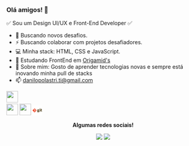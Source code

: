 ### Olá amigos! 👋
✅ Sou um Design UI/UX e Front-End Developer ✅   



- 🚀 Buscando novos desafios.   
- ⚡  Buscando colaborar com projetos desafiadores.   
- 💻 Minha stack: HTML, CSS e JavaScript.   
- 📘 Estudando FrontEnd em <a href="https://www.origamid.com/cursos/">Origamid's</a>   
- 💬 Sobre mim: Gosto de aprender tecnologias novas e sempre está inovando minha pull de stacks   
- 📫 danilopolastri.ti@gmail.com   

<code><img width="30" height="30" src="https://image.flaticon.com/icons/svg/919/919827.svg"> </code>
<code><img width="30" height="30" src="https://image.flaticon.com/icons/svg/919/919826.svg"></code>
<code><img width="30" height="30" src="https://image.flaticon.com/icons/svg/919/919828.svg"></code>
<code><img height="25" src="https://raw.githubusercontent.com/github/explore/80688e429a7d4ef2fca1e82350fe8e3517d3494d/topics/git/git.png"></code>


<p align="center">
  <strong>Algumas redes sociais!</strong>
 <p align="center">
  <a href="https://www.linkedin.com/in/danilo-polastri-235868188/" alt="LinkedIn"><img src="https://img.shields.io/badge/-LinkedIn-blue?style=flat-square&logo=Linkedin&logoColor=white&link=https://www.linkedin.com/in/leovdn"></a>  
  <a href="mailto:danilopolastri.ti@gmail.com" alt="Email"><img src="https://img.shields.io/badge/-Gmail-c14438?style=flat-square&logo=Gmail&logoColor=white&link=mailto:danilopolastri.ti@gmail.com"></a>  
  </p>
</p>
